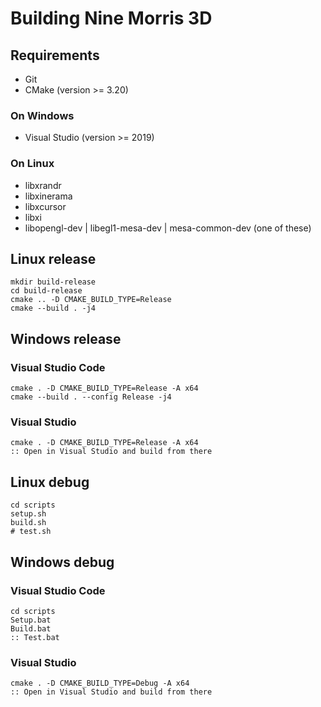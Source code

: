 # Building Nine Morris 3D

## Requirements

- Git
- CMake (version >= 3.20)

### On Windows

- Visual Studio (version >= 2019)

### On Linux

- libxrandr
- libxinerama
- libxcursor
- libxi
- libopengl-dev | libegl1-mesa-dev | mesa-common-dev (one of these)

## Linux release

    mkdir build-release
    cd build-release
    cmake .. -D CMAKE_BUILD_TYPE=Release
    cmake --build . -j4

## Windows release

### Visual Studio Code

    cmake . -D CMAKE_BUILD_TYPE=Release -A x64
    cmake --build . --config Release -j4

### Visual Studio

    cmake . -D CMAKE_BUILD_TYPE=Release -A x64
    :: Open in Visual Studio and build from there

## Linux debug

    cd scripts
    setup.sh
    build.sh
    # test.sh

## Windows debug

### Visual Studio Code

    cd scripts
    Setup.bat
    Build.bat
    :: Test.bat

### Visual Studio

    cmake . -D CMAKE_BUILD_TYPE=Debug -A x64
    :: Open in Visual Studio and build from there
